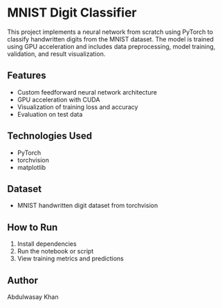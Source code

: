 # MNIST Digit Classifier

This project implements a neural network from scratch using PyTorch to classify handwritten digits from the MNIST dataset. The model is trained using GPU acceleration and includes data preprocessing, model training, validation, and result visualization.

## Features
- Custom feedforward neural network architecture
- GPU acceleration with CUDA
- Visualization of training loss and accuracy
- Evaluation on test data

## Technologies Used
- PyTorch
- torchvision
- matplotlib

## Dataset
- MNIST handwritten digit dataset from torchvision

## How to Run
1. Install dependencies
2. Run the notebook or script
3. View training metrics and predictions

## Author
Abdulwasay Khan
